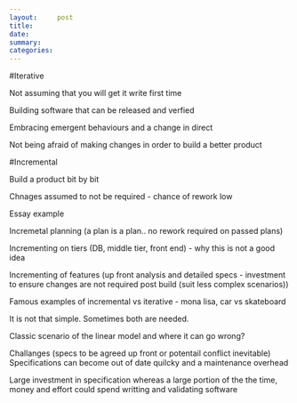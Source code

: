 ```yaml
---
layout:     post
title:      
date:       
summary:    
categories: 
---
```



#Iterative

Not assuming that you will get it write first time

Building software that can be released and verfied

Embracing emergent behaviours and a change in direct

Not being afraid of making changes in order to build a better product

#Incremental

Build a product bit by bit

Chnages assumed to not be required - chance of rework low

Essay example

Incremetal planning (a plan is a plan.. no rework required on passed plans)

Incrementing on tiers (DB, middle tier, front end) - why this is not a good idea

Incrementing of features (up front analysis and detailed specs - investment to ensure changes are not required post build (suit less complex scenarios))

Famous examples of incremental vs iterative - mona lisa, car vs skateboard

It is not that simple. Sometimes both are needed.

Classic scenario of the linear model and where it can go wrong?

Challanges (specs to be agreed up front or potentail conflict inevitable)
Specifications can become out of date quilcky and a maintenance overhead

Large investment in specification whereas a large portion of the the time, money and effort could spend writting and validating software